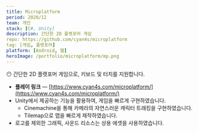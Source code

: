 ```yaml
---
title: Microplatform
period: 2020/12
team: 개인
stack: [C#, Unity]
description: 간단한 2D 플랫포머 게임
repo: https://github.com/cyan4s/microplatform
tag: [게임, 플랫포머]
platform: [Android, 웹]
heroImage: /portfolio/microplatform/mp.png
---
```


😶 간단한 2D 플랫포머 게임으로, 키보드 및 터치를 지원합니다.

- **플레이 링크** — [https://www.cyan4s.com/microplatform/](https://www.cyan4s.com/microplatform/)
- Unity에서 제공하는 기능을 활용하여, 게임을 빠르게 구현하였습니다.
  - Cinemachine을 통해 카메라의 자연스러운 캐릭터 트래킹을 구현하였습니다.
  - Tilemap으로 맵을 빠르게 제작하였습니다.
- 로고를 제외한 그래픽, 사운드 리소스는 상용 에셋을 사용하였습니다.
